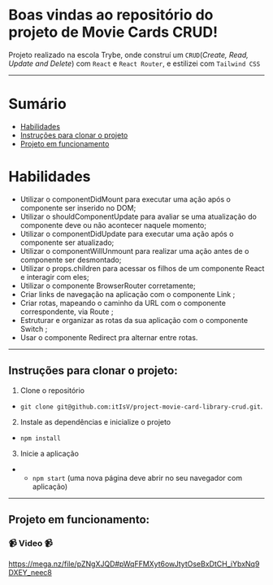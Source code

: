 # Boas vindas ao repositório do projeto de Movie Cards CRUD!
Projeto realizado na escola Trybe, onde construí um `CRUD`(_Create, Read, Update and Delete_) com `React` e `React Router`, e estilizei com `Tailwind CSS`

---

# Sumário

- [Habilidades](#habilidades)
- [Instruções para clonar o projeto](#instruções-para-clonar-o-projeto)
- [Projeto em funcionamento](#projeto-em-funcionamento)

# Habilidades

- Utilizar o componentDidMount para executar uma ação após o componente ser inserido no DOM;
- Utilizar o shouldComponentUpdate para avaliar se uma atualização do componente deve ou não acontecer naquele momento;
- Utilizar o componentDidUpdate para executar uma ação após o componente ser atualizado;
- Utilizar o componentWillUnmount para realizar uma ação antes de o componente ser desmontado;
- Utilizar o props.children para acessar os filhos de um componente React e interagir com eles;
- Utilizar o componente BrowserRouter corretamente;
- Criar links de navegação na aplicação com o componente Link ;
- Criar rotas, mapeando o caminho da URL com o componente correspondente, via Route ;
- Estruturar e organizar as rotas da sua aplicação com o componente Switch ;
- Usar o componente Redirect pra alternar entre rotas.

---

## Instruções para clonar o projeto:

1. Clone o repositório
  * `git clone git@github.com:itIsV/project-movie-card-library-crud.git`.

2. Instale as dependências e inicialize o projeto
  * `npm install`

3. Inicie a aplicação
  * * `npm start` (uma nova página deve abrir no seu navegador com aplicação)

---



## Projeto em funcionamento:

### 📹 Video 📹
https://mega.nz/file/pZNgXJQD#pWqFFMXyt6owJtytOseBxDtCH_iYbxNq9DXEY_neec8

